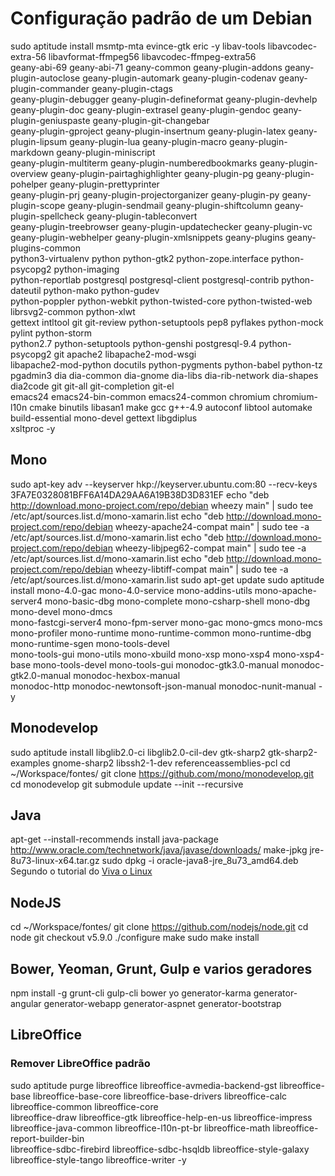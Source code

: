 # Configuração padrão de um Debian

sudo aptitude install msmtp-mta evince-gtk eric -y libav-tools libavcodec-extra-56 libavformat-ffmpeg56 libavcodec-ffmpeg-extra56 \
geany-abi-69 geany-abi-71 geany-common geany-plugin-addons geany-plugin-autoclose geany-plugin-automark geany-plugin-codenav geany-plugin-commander geany-plugin-ctags \
geany-plugin-debugger geany-plugin-defineformat geany-plugin-devhelp geany-plugin-doc geany-plugin-extrasel geany-plugin-gendoc geany-plugin-geniuspaste geany-plugin-git-changebar \
geany-plugin-gproject geany-plugin-insertnum geany-plugin-latex geany-plugin-lipsum geany-plugin-lua geany-plugin-macro geany-plugin-markdown geany-plugin-miniscript \
geany-plugin-multiterm geany-plugin-numberedbookmarks geany-plugin-overview geany-plugin-pairtaghighlighter geany-plugin-pg geany-plugin-pohelper geany-plugin-prettyprinter \
geany-plugin-prj geany-plugin-projectorganizer geany-plugin-py geany-plugin-scope geany-plugin-sendmail geany-plugin-shiftcolumn geany-plugin-spellcheck geany-plugin-tableconvert \
geany-plugin-treebrowser geany-plugin-updatechecker geany-plugin-vc geany-plugin-webhelper geany-plugin-xmlsnippets geany-plugins geany-plugins-common \
python3-virtualenv python python-gtk2 python-zope.interface python-psycopg2 python-imaging \
python-reportlab postgresql postgresql-client postgresql-contrib python-dateutil python-mako python-gudev \
python-poppler python-webkit python-twisted-core python-twisted-web librsvg2-common python-xlwt \
gettext intltool git git-review python-setuptools pep8 pyflakes python-mock pylint python-storm \
python2.7 python-setuptools python-genshi postgresql-9.4 python-psycopg2 git apache2 libapache2-mod-wsgi \
libapache2-mod-python docutils python-pygments python-babel python-tz pgadmin3 dia dia-common dia-gnome dia-libs dia-rib-network dia-shapes dia2code git git-all git-completion git-el \
emacs24 emacs24-bin-common emacs24-common chromium chromium-l10n cmake binutils libasan1 make gcc g++-4.9 autoconf libtool automake build-essential mono-devel gettext libgdiplus \
xsltproc -y


## Mono
sudo apt-key adv --keyserver hkp://keyserver.ubuntu.com:80 --recv-keys 3FA7E0328081BFF6A14DA29AA6A19B38D3D831EF
echo "deb http://download.mono-project.com/repo/debian wheezy main" | sudo tee /etc/apt/sources.list.d/mono-xamarin.list
echo "deb http://download.mono-project.com/repo/debian wheezy-apache24-compat main" | sudo tee -a /etc/apt/sources.list.d/mono-xamarin.list
echo "deb http://download.mono-project.com/repo/debian wheezy-libjpeg62-compat main" | sudo tee -a /etc/apt/sources.list.d/mono-xamarin.list
echo "deb http://download.mono-project.com/repo/debian wheezy-libtiff-compat main" | sudo tee -a /etc/apt/sources.list.d/mono-xamarin.list
sudo apt-get update
sudo aptitude install mono-4.0-gac mono-4.0-service mono-addins-utils mono-apache-server4 mono-basic-dbg mono-complete mono-csharp-shell mono-dbg mono-devel mono-dmcs \
mono-fastcgi-server4 mono-fpm-server mono-gac mono-gmcs  mono-mcs mono-profiler mono-runtime mono-runtime-common mono-runtime-dbg mono-runtime-sgen  mono-tools-devel \
mono-tools-gui mono-utils mono-xbuild mono-xsp mono-xsp4 mono-xsp4-base mono-tools-devel mono-tools-gui monodoc-gtk3.0-manual monodoc-gtk2.0-manual monodoc-hexbox-manual \
monodoc-http monodoc-newtonsoft-json-manual monodoc-nunit-manual -y


## Monodevelop
sudo aptitude install libglib2.0-ci libglib2.0-cil-dev gtk-sharp2 gtk-sharp2-examples gnome-sharp2 libssh2-1-dev referenceassemblies-pcl
cd ~/Workspace/fontes/
git clone https://github.com/mono/monodevelop.git
cd monodevelop
git submodule update --init --recursive


## Java
apt-get --install-recommends install java-package
http://www.oracle.com/technetwork/java/javase/downloads/
make-jpkg jre-8u73-linux-x64.tar.gz
sudo dpkg -i oracle-java8-jre_8u73_amd64.deb
Segundo o tutorial do [Viva o Linux](https://www.vivaolinux.com.br/artigo/Instalacao-do-Java-da-Oracle-em-distros-Debian-like/)


## NodeJS
cd ~/Workspace/fontes/
git clone https://github.com/nodejs/node.git
cd node
git checkout v5.9.0
./configure
make
sudo make install


## Bower, Yeoman, Grunt, Gulp e varios geradores
npm install -g grunt-cli gulp-cli bower yo generator-karma generator-angular generator-webapp generator-aspnet generator-bootstrap

## LibreOffice
### Remover LibreOffice padrão
sudo aptitude purge libreoffice libreoffice-avmedia-backend-gst libreoffice-base libreoffice-base-core libreoffice-base-drivers libreoffice-calc libreoffice-common libreoffice-core \
libreoffice-draw libreoffice-gtk libreoffice-help-en-us libreoffice-impress libreoffice-java-common libreoffice-l10n-pt-br libreoffice-math libreoffice-report-builder-bin \
libreoffice-sdbc-firebird libreoffice-sdbc-hsqldb libreoffice-style-galaxy libreoffice-style-tango libreoffice-writer -y
